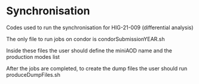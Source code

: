 # Synchronisation

Codes used to run the synchronisation for HIG-21-009 (differential analysis)

The only file to run jobs on condor is condorSubmissionYEAR.sh

Inside these files the user should define the miniAOD name and the production modes list

After the jobs are completed, to create the dump files the user should run produceDumpFiles.sh
